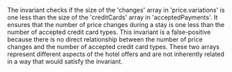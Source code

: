 The invariant checks if the size of the 'changes' array in 'price.variations' is one less than the size of the 'creditCards' array in 'acceptedPayments'. It ensures that the number of price changes during a stay is one less than the number of accepted credit card types. This invariant is a false-positive because there is no direct relationship between the number of price changes and the number of accepted credit card types. These two arrays represent different aspects of the hotel offers and are not inherently related in a way that would satisfy the invariant.
